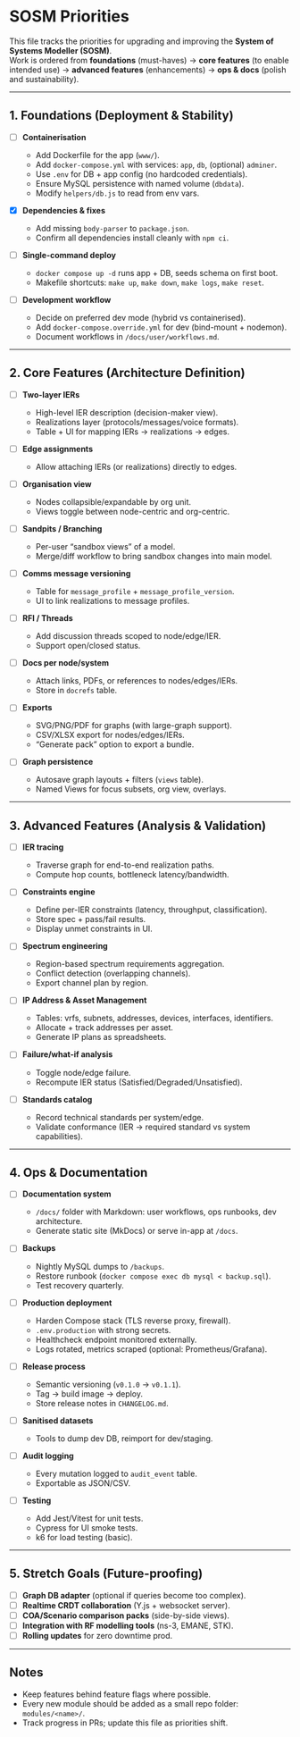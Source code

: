 # SOSM Priorities

This file tracks the priorities for upgrading and improving the **System of Systems Modeller (SOSM)**.  
Work is ordered from **foundations** (must-haves) → **core features** (to enable intended use) → **advanced features** (enhancements) → **ops & docs** (polish and sustainability).

---

## 1. Foundations (Deployment & Stability)

- [ ] **Containerisation**
  - Add Dockerfile for the app (`www/`).
  - Add `docker-compose.yml` with services: `app`, `db`, (optional) `adminer`.
  - Use `.env` for DB + app config (no hardcoded credentials).
  - Ensure MySQL persistence with named volume (`dbdata`).
  - Modify `helpers/db.js` to read from env vars.

- [x] **Dependencies & fixes**
  - Add missing `body-parser` to `package.json`.
  - Confirm all dependencies install cleanly with `npm ci`.

- [ ] **Single-command deploy**
  - `docker compose up -d` runs app + DB, seeds schema on first boot.
  - Makefile shortcuts: `make up`, `make down`, `make logs`, `make reset`.

- [ ] **Development workflow**
  - Decide on preferred dev mode (hybrid vs containerised).
  - Add `docker-compose.override.yml` for dev (bind-mount + nodemon).
  - Document workflows in `/docs/user/workflows.md`.

---

## 2. Core Features (Architecture Definition)

- [ ] **Two-layer IERs**
  - High-level IER description (decision-maker view).
  - Realizations layer (protocols/messages/voice formats).
  - Table + UI for mapping IERs → realizations → edges.

- [ ] **Edge assignments**
  - Allow attaching IERs (or realizations) directly to edges.

- [ ] **Organisation view**
  - Nodes collapsible/expandable by org unit.
  - Views toggle between node-centric and org-centric.

- [ ] **Sandpits / Branching**
  - Per-user “sandbox views” of a model.
  - Merge/diff workflow to bring sandbox changes into main model.

- [ ] **Comms message versioning**
  - Table for `message_profile` + `message_profile_version`.
  - UI to link realizations to message profiles.

- [ ] **RFI / Threads**
  - Add discussion threads scoped to node/edge/IER.
  - Support open/closed status.

- [ ] **Docs per node/system**
  - Attach links, PDFs, or references to nodes/edges/IERs.
  - Store in `docrefs` table.

- [ ] **Exports**
  - SVG/PNG/PDF for graphs (with large-graph support).
  - CSV/XLSX export for nodes/edges/IERs.
  - “Generate pack” option to export a bundle.

- [ ] **Graph persistence**
  - Autosave graph layouts + filters (`views` table).
  - Named Views for focus subsets, org view, overlays.

---

## 3. Advanced Features (Analysis & Validation)

- [ ] **IER tracing**
  - Traverse graph for end-to-end realization paths.
  - Compute hop counts, bottleneck latency/bandwidth.

- [ ] **Constraints engine**
  - Define per-IER constraints (latency, throughput, classification).
  - Store spec + pass/fail results.
  - Display unmet constraints in UI.

- [ ] **Spectrum engineering**
  - Region-based spectrum requirements aggregation.
  - Conflict detection (overlapping channels).
  - Export channel plan by region.

- [ ] **IP Address & Asset Management**
  - Tables: vrfs, subnets, addresses, devices, interfaces, identifiers.
  - Allocate + track addresses per asset.
  - Generate IP plans as spreadsheets.

- [ ] **Failure/what-if analysis**
  - Toggle node/edge failure.
  - Recompute IER status (Satisfied/Degraded/Unsatisfied).

- [ ] **Standards catalog**
  - Record technical standards per system/edge.
  - Validate conformance (IER → required standard vs system capabilities).

---

## 4. Ops & Documentation

- [ ] **Documentation system**
  - `/docs/` folder with Markdown: user workflows, ops runbooks, dev architecture.
  - Generate static site (MkDocs) or serve in-app at `/docs`.

- [ ] **Backups**
  - Nightly MySQL dumps to `/backups`.
  - Restore runbook (`docker compose exec db mysql < backup.sql`).
  - Test recovery quarterly.

- [ ] **Production deployment**
  - Harden Compose stack (TLS reverse proxy, firewall).
  - `.env.production` with strong secrets.
  - Healthcheck endpoint monitored externally.
  - Logs rotated, metrics scraped (optional: Prometheus/Grafana).

- [ ] **Release process**
  - Semantic versioning (`v0.1.0` → `v0.1.1`).
  - Tag → build image → deploy.
  - Store release notes in `CHANGELOG.md`.

- [ ] **Sanitised datasets**
  - Tools to dump dev DB, reimport for dev/staging.

- [ ] **Audit logging**
  - Every mutation logged to `audit_event` table.
  - Exportable as JSON/CSV.

- [ ] **Testing**
  - Add Jest/Vitest for unit tests.
  - Cypress for UI smoke tests.
  - k6 for load testing (basic).

---

## 5. Stretch Goals (Future-proofing)

- [ ] **Graph DB adapter** (optional if queries become too complex).
- [ ] **Realtime CRDT collaboration** (Y.js + websocket server).
- [ ] **COA/Scenario comparison packs** (side-by-side views).
- [ ] **Integration with RF modelling tools** (ns-3, EMANE, STK).
- [ ] **Rolling updates** for zero downtime prod.

---

## Notes
- Keep features behind feature flags where possible.  
- Every new module should be added as a small repo folder: `modules/<name>/`.  
- Track progress in PRs; update this file as priorities shift.
